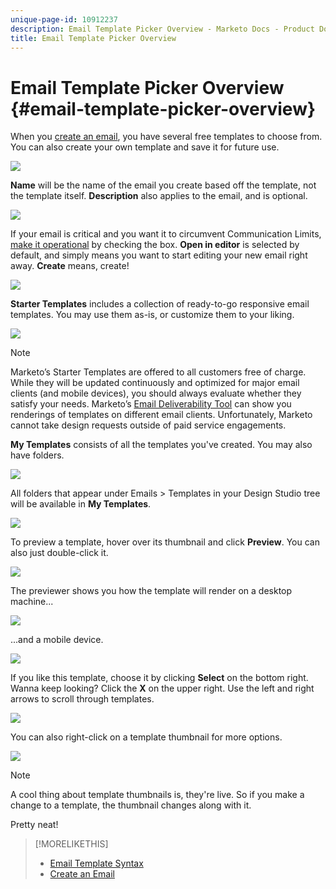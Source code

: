 ```yaml
---
unique-page-id: 10912237
description: Email Template Picker Overview - Marketo Docs - Product Documentation
title: Email Template Picker Overview
---
```


# Email Template Picker Overview {#email-template-picker-overview}

When you [create an email](/help/marketo/product-docs/email-marketing/general/creating-an-email/create-an-email.md), you have several free templates to choose from. You can also create your own template and save it for future use.

![](assets/starter-templates.png)

**Name** will be the name of the email you create based off the template, not the template itself. **Description** also applies to the email, and is optional.

![](assets/two-2.png)

If your email is critical and you want it to circumvent Communication Limits, [make it operational](/help/marketo/product-docs/email-marketing/general/functions-in-the-editor/make-an-email-operational.md) by checking the box. **Open in editor** is selected by default, and simply means you want to start editing your new email right away. **Create** means, create!

![](assets/three-2.png)

**Starter Templates** includes a collection of ready-to-go responsive email templates. You may use them as-is, or customize them to your liking.

![](assets/starter-templates.png)

>[!NOTE]
>
>Marketo’s Starter Templates are offered to all customers free of charge. While they will be updated continuously and optimized for major email clients (and mobile devices), you should always evaluate whether they satisfy your needs. Marketo’s [Email Deliverability Tool](/help/marketo/product-docs/email-marketing/deliverability/email-deliverability-tool.md) can show you renderings of templates on different email clients. Unfortunately, Marketo cannot take design requests outside of paid service engagements.

**My Templates** consists of all the templates you've created. You may also have folders.

![](assets/five-2.png)

All folders that appear under Emails > Templates in your Design Studio tree will be available in **My Templates**.

![](assets/six-1.png)

To preview a template, hover over its thumbnail and click **Preview**. You can also just double-click it.

![](assets/seven-1.png)

The previewer shows you how the template will render on a desktop machine...

![](assets/eight-1.png)

...and a mobile device.

![](assets/nine-1.png)

If you like this template, choose it by clicking **Select** on the bottom right. Wanna keep looking? Click the **X** on the upper right. Use the left and right arrows to scroll through templates.

![](assets/ten-1.png)

You can also right-click on a template thumbnail for more options.

![](assets/eleven-1.png)

>[!NOTE]
>
>A cool thing about template thumbnails is, they're live. So if you make a change to a template, the thumbnail changes along with it.

Pretty neat!

>[!MORELIKETHIS]
>
>* [Email Template Syntax](/help/marketo/product-docs/email-marketing/general/email-editor-2/email-template-syntax.md)
>* [Create an Email](/help/marketo/product-docs/email-marketing/general/creating-an-email/create-an-email.md)

